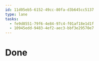 ```yaml
---
id: 11d05eb5-6152-49cc-80fa-d3b645cc5137
type: lane
tasks:
  - fe9d8551-79f6-4e84-97c4-f01af18e1d1f
  - 10945edd-9483-4ef2-aec3-bbf3e29570e7
---
```


# Done
